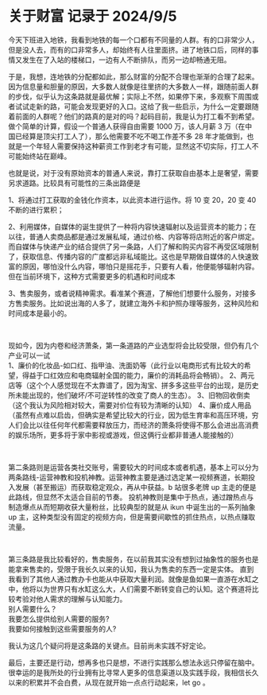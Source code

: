 # 关于财富  记录于 2024/9/5

今天下班进入地铁，我看到地铁的每一个口都有不同量的人群。有的口非常少人，但是没人去，而有的口非常多人，却始终有人往里面挤。进了地铁口后，同样的事情又发生在了入站的楼梯口，一边有人不断排队，而另一边却畅通无阻。<br>

于是，我想，连地铁的分配都如此，那么财富的分配不合理也渐渐的合理了起来。因为信息量和胆量的原因，大多数人就像是往里挤的大多数人一样，跟随前面人群的步伐，似乎认为这条路就是最优解；实际上不然，如果停下来，多观察下周围或者试试走新的路，可能会发现更好的入口。这给了我一些启示，为什么一定要跟随着前面的人群呢？他们的路真的是对的吗？起码目前，我是认为打工看不到希望。做个简单的计算，假设一个普通人获得自由需要 1000 万，该人月薪 3 万（在中国已经算是顶尖打工人了），那么他需要不吃不喝工作差不多 28 年才能做到，也就是一个年轻人需要保持这种薪资工作到老才有可能，显然这不切实际，打工人不可能始终站在巅峰。 <br>

也就是说，对于没有原始资本的普通人来说，靠打工获取自由基本上是奢望，需要另求道路。比较具有可能性的三条出路便是<br>

1、将通过打工获取的金钱化作资本，以此资本进行运作。将 10 变 20，20 变 40 不断的进行累积；<br>

2、利用媒体，自媒体的诞生提供了一种将内容快速辐射以及运营资本的能力；在以往，普通人卖商品都是通过发展私域，通过价格、内容等将店附近的客户绑定。而自媒体与快递产业的结合提供了另一条路，人们了解和购买内容不再受区域限制了，获取信息、传播内容的广度都远非私域能比。这也是早期做自媒体的人快速致富的原因，哪怕没什么内容，哪怕只是摇花手，只要有人看，他便能够辐射内容。但在当前环境下，这种方式需要更多的机遇和时间成本<br>

3、售卖服务，或者说精神需求。看准某个赛道，了解他们想要什么服务，对接多方售卖服务。比如说出海的人多了，就建立海外卡和护照办理等服务，这种风险和时间成本是最小的。

<br>

现如今，因为内卷和经济萧条，第一条道路的产业选型将会比较受限，但仍有几个产业可以一试<br>
1、廉价的化妆品-如口红、指甲油、洗面奶等（此行业以电商形式有比较大的希望，得益于口红效应和电商辐射全国的能力，廉价的消耗品将会畅销）。
2、两元店等（这个个人感觉现在不太靠谱了，因为淘宝、拼多多这些平台的出现，是历史所未能出现的，他们破坏/不可逆转性的改变了商人的生态）。
3、旧物回收倒卖（这个我认为风险相对较大，需要对价位有较为清晰的认知）
4、廉价成人用品（虽然有点难以启齿，但确实是希望比较大的行业，因为低生育率和高压环境，穷人们会比以往任何年代都需要释放压力，而经济的萧条将使得不那么会进出高消费的娱乐场所，更多将于家中影视或游戏，但这俩行业都非普通人能接触的）

<br>

第二条路则是运营各类社交账号，需要较大的时间成本或者机遇，基本上可以分为两条路线-运营神教和投机神教。运营神教主要是通过选定某一视频赛道，长期投入发展（甚至搬运）而获取稳定观众，再从中获益。b 站很多老牌 up 主走的便是此路线，但显然不太适合目前的节奏。
投机神教则是集中于热点，通过蹭热点与制造爆点从而短期收获大量粉丝，比较典型的就是从 ikun 中诞生出的一系列抽象 up 主，这种类型没有固定的视频方向，但是需要间歇性的抓住热点，以热点赚取流量。

<br>

第三条路是我比较看好的，售卖服务，在以前我其实没有想到过抽象性的服务也是能拿来售卖的，受限于我长久以来的认知，我认为售卖的东西一定是实体。
直到我看到了其他人通过教办卡也能从中获取大量利润。就像是鱼如果一直游在水缸之中，他将以为世界只有水缸这么大，人们需要不断转变自己的认知。这个赛道将比较考验对他人需求的理解与认知能力。<br>
别人需要什么？<br>
我要怎么提供给别人需要的服务?<br>
我要如何接触到这些需要服务的人?<br>

我认为这几个疑问将是这条路的关键点。目前尚未实践不好定论。<br>


最后，主要还是行动，想再多也只是想，不进行实践那么想法永远只停留在脑中。很幸运的是我所处的行业拥有比寻常人更多的信息渠道以及实践手段，我相信长久以来的积累并不会白费，从现在就开始一点点行动起来，let go 。